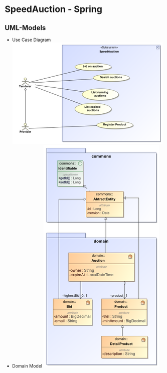 # SpeedAuction - Spring

## UML-Models

- Use Case Diagram
![Use Case](https://github.com/idueppe/springspeedauction/blob/master/src/main/site/models/usecase.png)
- Domain Model
![Domain](https://github.com/idueppe/springspeedauction/blob/master/src/main/site/models/domain.png)
